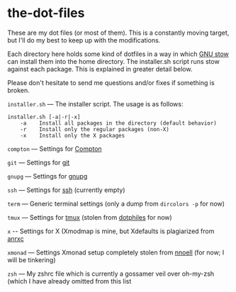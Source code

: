 the-dot-files
=============

These are my dot files (or most of them).  This is a constantly moving target,
but I'll do my best to keep up with the modifications.

Each directory here holds some kind of dotfiles in a way in which
[GNU stow][1] can install them into the home directory.  The installer.sh
script runs stow against each package.  This is explained in greater detail
below.

Please don't hesitate to send me questions and/or fixes if something is
broken.

`installer.sh` &mdash; The installer script.  The usage is as follows:

    installer.sh [-a|-r|-x]
        -a    Install all packages in the directory (default behavior)
        -r    Install only the regular packages (non-X)
        -x    Install only the X packages

`compton` &mdash; Settings for [Compton][2]

`git` &mdash; Settings for [git][3]

`gnupg` &mdash; Settings for [gnupg][4]

`ssh` &mdash; Settings for [ssh][5] (currently empty)

`term` &mdash; Generic terminal settings (only a dump from <code>dircolors -p</code> for now)

`tmux` &mdash; Settings for [tmux][6] (stolen from [dotphiles][7] for now)

`x` -- Settings for X (Xmodmap is mine, but Xdefaults is plagiarized from [anrxc][8]

`xmonad` &mdash; Settings Xmonad setup completely stolen from [nnoell][9] (for now; I
will be tinkering)

`zsh` &mdash; My zshrc file which is currently a gossamer veil over oh-my-zsh (which
I have already omitted from this list

[1]: http://www.gnu.org/software/stow/ "GNU stow"
[2]: https://github.com/chjj/compton "Compton homepage"
[3]: http://git-scm.com/ "git homepage"
[4]: http://www.gnu.org/software/gnupg/ "GnuPG homepage"
[5]: http://www.openssh.com/ "OpenSSH hoomepage"
[6]: http://tmux.sourceforge.net/ "tmux homepage"
[7]: https://github.com/dotphiles/dotphiles "dotphiles base repository"
[8]: http://git.sysphere.org/dotfiles/tree/Xdefaults "anrxc's .Xdefaults"
[9]: https://github.com/nnoell "Github page of nnoell"
[10]: http://zsh.sourceforge.net/ "Zsh hoomepage"
